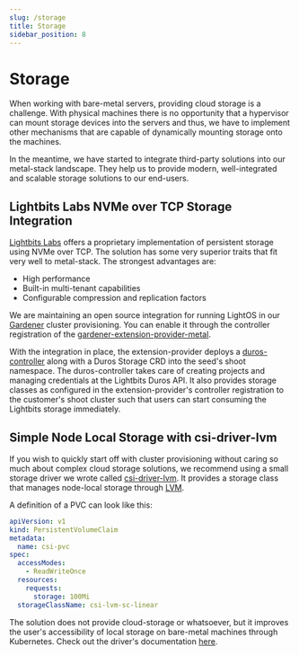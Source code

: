 ```yaml
---
slug: /storage
title: Storage
sidebar_position: 8
---
```


# Storage

When working with bare-metal servers, providing cloud storage is a challenge. With physical machines there is no opportunity that a hypervisor can mount storage devices into the servers and thus, we have to implement other mechanisms that are capable of dynamically mounting storage onto the machines.

In the meantime, we have started to integrate third-party solutions into our metal-stack landscape. They help us to provide modern, well-integrated and scalable storage solutions to our end-users.

## Lightbits Labs NVMe over TCP Storage Integration

[Lightbits Labs](https://www.lightbitslabs.com/nvme-over-tcp/) offers a proprietary implementation of persistent storage using NVMe over TCP. The solution has some very superior traits that fit very well to metal-stack. The strongest advantages are:

- High performance
- Built-in multi-tenant capabilities
- Configurable compression and replication factors

We are maintaining an open source integration for running LightOS in our [Gardener](kubernetes.md) cluster provisioning. You can enable it through the controller registration of the [gardener-extension-provider-metal](https://github.com/metal-stack/gardener-extension-provider-metal).

With the integration in place, the extension-provider deploys a [duros-controller](https://github.com/metal-stack/duros-controller) along with a Duros Storage CRD into the seed's shoot namespace. The duros-controller takes care of creating projects and managing credentials at the Lightbits Duros API. It also provides storage classes as configured in the extension-provider's controller registration to the customer's shoot cluster such that users can start consuming the Lightbits storage immediately.

## Simple Node Local Storage with csi-driver-lvm

If you wish to quickly start off with cluster provisioning without caring so much about complex cloud storage solutions, we recommend using a small storage driver we wrote called [csi-driver-lvm](https://github.com/metal-stack/csi-driver-lvm). It provides a storage class that manages node-local storage through [LVM](<https://en.wikipedia.org/wiki/Logical_Volume_Manager_(Linux)>).

A definition of a PVC can look like this:

```yaml
apiVersion: v1
kind: PersistentVolumeClaim
metadata:
  name: csi-pvc
spec:
  accessModes:
    - ReadWriteOnce
  resources:
    requests:
      storage: 100Mi
  storageClassName: csi-lvm-sc-linear
```

The solution does not provide cloud-storage or whatsoever, but it improves the user's accessibility of local storage on bare-metal machines through Kubernetes. Check out the driver's documentation [here](../external/csi-driver-lvm/README.md).
